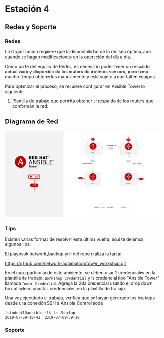# Estación 4
## Redes y Soporte

### Redes

La Organización requiere que la disponibilidad de la red sea óptima, aún cuando se hagan modificaciones en la operación del día a día.

Como parte del equipo de Redes, es necesario poder tener un respaldo actualizado y disponible de los routers de distintos vendors, pero toma mucho tiempo obtenerlos manualmente y está sujeto a que falten equipos.

Para optimizar el proceso, se requiere configurar en Ansible Tower lo siguiente:

1. Plantilla de trabajo que permita obtener el respaldo de los routers que conforman la red:
## Diagrama de Red
![Red Hat Ansible Automation](files/network_diagram.png)



### Tips

Existen varias formas de resolver esta última vuelta, aqui te dejamos algunos tips:


El playbook network_backup.yml del repo realiza la tarea:

https://github.com/network-automation/tower_workshop.git 


En el caso particular de este ambiente, se deben usar 2 credenciales en la plantilla de trabajo: ```Workshop Credential``` y la credencial tipo "Ansible Tower" llamada ```Tower Credential```
Agrega la 2da credencial usando el drop down box al seleccionar las credenciales en la plantilla de trabajo.


Una vez ejecutado el trabajo, verifica que se hayan generado los backups desde una conexión SSH a Ansible Control node


   ```
   [student1@ansible ~]$ ls /backup
   2019-07-09-18-42  2019-07-09-19-18
   ```

### Soporte
